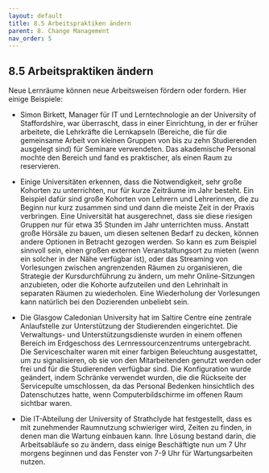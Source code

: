 ```yaml
---
layout: default
title: 8.5 Arbeitspraktiken ändern
parent: 8. Change Management
nav_order: 5
---
```


## 8.5 Arbeitspraktiken ändern

Neue Lernräume können neue Arbeitsweisen fördern oder fordern. Hier
einige Beispiele:

-   Simon Birkett, Manager für IT und Lerntechnologie an der University
    of Staffordshire, war überrascht, dass in einer Einrichtung, in der
    er früher arbeitete, die Lehrkräfte die Lernkapseln (Bereiche, die
    für die gemeinsame Arbeit von kleinen Gruppen von bis zu zehn
    Studierenden ausgelegt sind) für Seminare verwendeten. Das
    akademische Personal mochte den Bereich und fand es praktischer, als
    einen Raum zu reservieren.

-   Einige Universitäten erkennen, dass die Notwendigkeit, sehr große
    Kohorten zu unterrichten, nur für kurze Zeiträume im Jahr besteht.
    Ein Beispiel dafür sind große Kohorten von Lehrern und Lehrerinnen, die zu Beginn
    nur kurz zusammen sind und dann die meiste Zeit in der Praxis
    verbringen. Eine Universität hat ausgerechnet, dass sie diese
    riesigen Gruppen nur für etwa 35 Stunden im Jahr unterrichten muss.
    Anstatt große Hörsäle zu bauen, um diesen seltenen Bedarf zu decken,
    können andere Optionen in Betracht gezogen werden. So kann es zum
    Beispiel sinnvoll sein, einen großen externen Veranstaltungsort zu
    mieten (wenn ein solcher in der Nähe verfügbar ist), oder das
    Streaming von Vorlesungen zwischen angrenzenden Räumen zu
    organisieren, die Strategie der Kursdurchführung zu ändern, um mehr
    Online-Sitzungen anzubieten, oder die Kohorte aufzuteilen und den
    Lehrinhalt in separaten Räumen zu wiederholen. Eine Wiederholung der
    Vorlesungen kann natürlich bei den Dozierenden unbeliebt sein.

-   Die Glasgow Caledonian University hat im Saltire Centre eine
    zentrale Anlaufstelle zur Unterstützung der Studierenden
    eingerichtet. Die Verwaltungs- und Unterstützungsdienste wurden in
    einem offenen Bereich im Erdgeschoss des Lernressourcenzentrums
    untergebracht. Die Serviceschalter waren mit einer farbigen
    Beleuchtung ausgestattet, um zu signalisieren, ob sie von den
    Mitarbeitenden genutzt werden oder frei und für die Studierenden
    verfügbar sind. Die Konfiguration wurde geändert, indem Schränke
    verwendet wurden, die die Rückseite der Servicepulte umschlossen, da
    das Personal Bedenken hinsichtlich des Datenschutzes hatte, wenn
    Computerbildschirme im offenen Raum sichtbar waren.

-   Die IT-Abteilung der University of Strathclyde hat festgestellt,
    dass es mit zunehmender Raumnutzung schwieriger wird, Zeiten zu
    finden, in denen man die Wartung einbauen kann. Ihre Lösung bestand
    darin, die Arbeitsabläufe so zu ändern, dass einige Beschäftigte nun
    um 7 Uhr morgens beginnen und das Fenster von 7-9 Uhr für
    Wartungsarbeiten nutzen.
